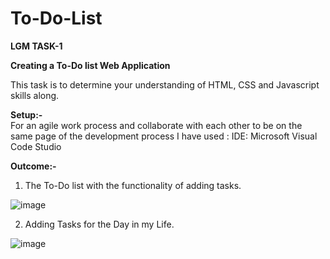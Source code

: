 # To-Do-List
**LGM TASK-1**

**Creating a To-Do list Web Application**

This task is to determine your understanding  of HTML, CSS and Javascript skills along.

**Setup:-** <br/>
For an agile work process and collaborate with each other to be on the same page of the development process I have used : 
IDE: Microsoft Visual Code Studio 

**Outcome:-**

1) The To-Do list with the functionality of adding tasks.

![image](https://user-images.githubusercontent.com/102990706/213887885-45e591a8-7c87-4022-bae9-1528997772b0.png)


2) Adding Tasks for the Day in my Life.

![image](https://user-images.githubusercontent.com/102990706/213887877-bab6e720-e526-4a04-8cbd-aad357444e54.png)
